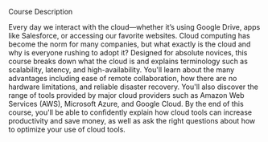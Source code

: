 
Course Description

Every day we interact with the cloud—whether it’s using Google Drive, apps like Salesforce, or accessing our favorite websites. Cloud computing has become the norm for many companies, but what exactly is the cloud and why is everyone rushing to adopt it? Designed for absolute novices, this course breaks down what the cloud is and explains terminology such as scalability, latency, and high-availability. You'll learn about the many advantages including ease of remote collaboration, how there are no hardware limitations, and reliable disaster recovery. You'll also discover the range of tools provided by major cloud providers such as Amazon Web Services (AWS), Microsoft Azure, and Google Cloud. By the end of this course, you'll be able to confidently explain how cloud tools can increase productivity and save money, as well as ask the right questions about how to optimize your use of cloud tools.
